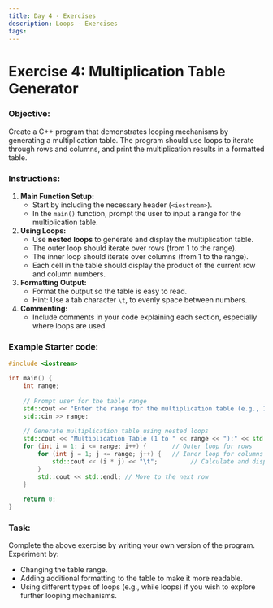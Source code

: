 ```yaml
---
title: Day 4 - Exercises
description: Loops - Exercises
tags:
---
```

# Exercise 4: Multiplication Table Generator
### Objective:
Create a C++ program that demonstrates looping mechanisms by generating a multiplication table. The program should use loops to iterate through rows and columns, and print the multiplication results in a formatted table.
### Instructions:
1. **Main Function Setup:**
	- Start by including the necessary header (`<iostream>`).
	- In the `main()` function, prompt the user to input a range for the multiplication table.
2. **Using Loops:**
	- Use **nested loops** to generate and display the multiplication table.
	- The outer loop should iterate over rows (from 1 to the range).
	- The inner loop should iterate over columns (from 1 to the range).
	- Each cell in the table should display the product of the current row and column numbers.
3. **Formatting Output:**
	- Format the output so the table is easy to read.
	- Hint: Use a tab character `\t`, to evenly space between numbers.
4. **Commenting:**
	- Include comments in your code explaining each section, especially where loops are used.
### Example Starter code:
```cpp
#include <iostream>

int main() {
    int range;
    
    // Prompt user for the table range
    std::cout << "Enter the range for the multiplication table (e.g., 10 for a 10x10 table): ";
    std::cin >> range;
    
    // Generate multiplication table using nested loops
    std::cout << "Multiplication Table (1 to " << range << "):" << std::endl;
    for (int i = 1; i <= range; i++) {       // Outer loop for rows
        for (int j = 1; j <= range; j++) {   // Inner loop for columns
            std::cout << (i * j) << "\t";         // Calculate and display product, using a tab for spacing
        }
        std::cout << std::endl; // Move to the next row
    }
    
    return 0;
}
```
### Task:
Complete the above exercise by writing your own version of the program. Experiment by:
- Changing the table range.
- Adding additional formatting to the table to make it more readable.
- Using different types of loops (e.g., while loops) if you wish to explore further looping mechanisms.